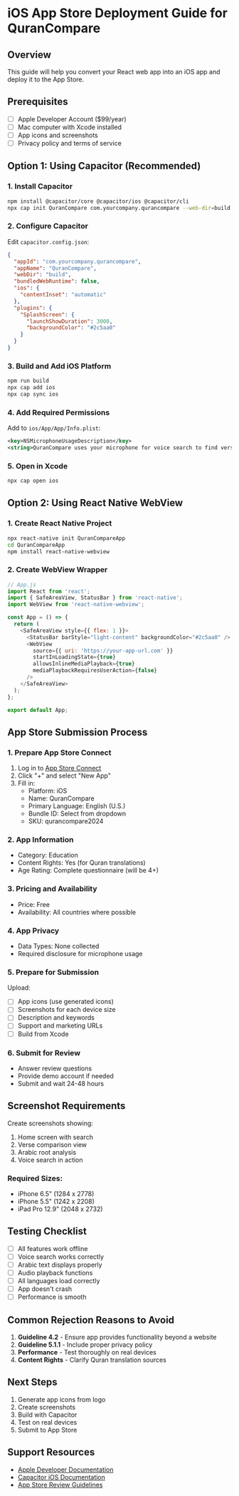 # iOS App Store Deployment Guide for QuranCompare

## Overview
This guide will help you convert your React web app into an iOS app and deploy it to the App Store.

## Prerequisites
- [ ] Apple Developer Account ($99/year)
- [ ] Mac computer with Xcode installed
- [ ] App icons and screenshots
- [ ] Privacy policy and terms of service

## Option 1: Using Capacitor (Recommended)

### 1. Install Capacitor
```bash
npm install @capacitor/core @capacitor/ios @capacitor/cli
npx cap init QuranCompare com.yourcompany.qurancompare --web-dir=build
```

### 2. Configure Capacitor
Edit `capacitor.config.json`:
```json
{
  "appId": "com.yourcompany.qurancompare",
  "appName": "QuranCompare",
  "webDir": "build",
  "bundledWebRuntime": false,
  "ios": {
    "contentInset": "automatic"
  },
  "plugins": {
    "SplashScreen": {
      "launchShowDuration": 3000,
      "backgroundColor": "#2c5aa0"
    }
  }
}
```

### 3. Build and Add iOS Platform
```bash
npm run build
npx cap add ios
npx cap sync ios
```

### 4. Add Required Permissions
Add to `ios/App/App/Info.plist`:
```xml
<key>NSMicrophoneUsageDescription</key>
<string>QuranCompare uses your microphone for voice search to find verses using speech recognition.</string>
```

### 5. Open in Xcode
```bash
npx cap open ios
```

## Option 2: Using React Native WebView

### 1. Create React Native Project
```bash
npx react-native init QuranCompareApp
cd QuranCompareApp
npm install react-native-webview
```

### 2. Create WebView Wrapper
```javascript
// App.js
import React from 'react';
import { SafeAreaView, StatusBar } from 'react-native';
import WebView from 'react-native-webview';

const App = () => {
  return (
    <SafeAreaView style={{ flex: 1 }}>
      <StatusBar barStyle="light-content" backgroundColor="#2c5aa0" />
      <WebView
        source={{ uri: 'https://your-app-url.com' }}
        startInLoadingState={true}
        allowsInlineMediaPlayback={true}
        mediaPlaybackRequiresUserAction={false}
      />
    </SafeAreaView>
  );
};

export default App;
```

## App Store Submission Process

### 1. Prepare App Store Connect
1. Log in to [App Store Connect](https://appstoreconnect.apple.com)
2. Click "+" and select "New App"
3. Fill in:
   - Platform: iOS
   - Name: QuranCompare
   - Primary Language: English (U.S.)
   - Bundle ID: Select from dropdown
   - SKU: qurancompare2024

### 2. App Information
- Category: Education
- Content Rights: Yes (for Quran translations)
- Age Rating: Complete questionnaire (will be 4+)

### 3. Pricing and Availability
- Price: Free
- Availability: All countries where possible

### 4. App Privacy
- Data Types: None collected
- Required disclosure for microphone usage

### 5. Prepare for Submission
Upload:
- [ ] App icons (use generated icons)
- [ ] Screenshots for each device size
- [ ] Description and keywords
- [ ] Support and marketing URLs
- [ ] Build from Xcode

### 6. Submit for Review
- Answer review questions
- Provide demo account if needed
- Submit and wait 24-48 hours

## Screenshot Requirements
Create screenshots showing:
1. Home screen with search
2. Verse comparison view
3. Arabic root analysis
4. Voice search in action

### Required Sizes:
- iPhone 6.5" (1284 x 2778)
- iPhone 5.5" (1242 x 2208)
- iPad Pro 12.9" (2048 x 2732)

## Testing Checklist
- [ ] All features work offline
- [ ] Voice search works correctly
- [ ] Arabic text displays properly
- [ ] Audio playback functions
- [ ] All languages load correctly
- [ ] App doesn't crash
- [ ] Performance is smooth

## Common Rejection Reasons to Avoid
1. **Guideline 4.2** - Ensure app provides functionality beyond a website
2. **Guideline 5.1.1** - Include proper privacy policy
3. **Performance** - Test thoroughly on real devices
4. **Content Rights** - Clarify Quran translation sources

## Next Steps
1. Generate app icons from logo
2. Create screenshots
3. Build with Capacitor
4. Test on real devices
5. Submit to App Store

## Support Resources
- [Apple Developer Documentation](https://developer.apple.com)
- [Capacitor iOS Documentation](https://capacitorjs.com/docs/ios)
- [App Store Review Guidelines](https://developer.apple.com/app-store/review/guidelines/)